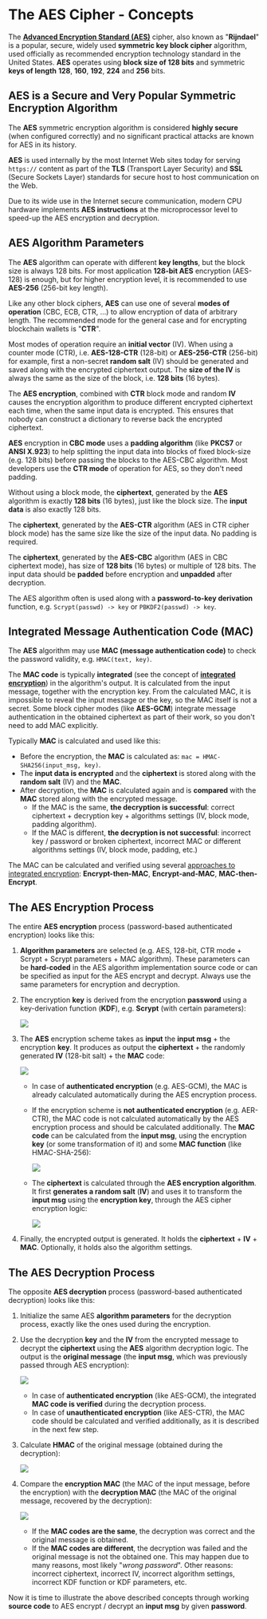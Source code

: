 # The AES Cipher - Concepts

The [**Advanced Encryption Standard \(AES\)**](https://en.wikipedia.org/wiki/Advanced_Encryption_Standard) cipher, also known as "**Rijndael**" is a popular, secure, widely used **symmetric key block cipher** algorithm, used officially as recommended encryption technology standard in the United States. **AES** operates using **block size of 128 bits** and symmetric **keys of length** **128**, **160**, **192**, **224** and **256** bits.

## AES is a Secure and Very Popular Symmetric Encryption Algorithm

The **AES** symmetric encryption algorithm is considered **highly secure** \(when configured correctly\) and no significant practical attacks are known for AES in its history.

**AES** is used internally by the most Internet Web sites today for serving `https://` content as part of the **TLS** \(Transport Layer Security\) and **SSL** \(Secure Sockets Layer\) standards for secure host to host communication on the Web.

Due to its wide use in the Internet secure communication, modern CPU hardware implements **AES instructions** at the microprocessor level to speed-up the AES encryption and decryption.

## AES Algorithm Parameters

The **AES** algorithm can operate with different **key lengths**, but the block size is always 128 bits. For most application **128-bit AES** encryption \(AES-128\) is enough, but for higher encryption level, it is recommended to use **AES-256** \(256-bit key length\).

Like any other block ciphers, **AES** can use one of several **modes of operation** \(CBC, ECB, CTR, …\) to allow encryption of data of arbitrary length. The recommended mode for the general case and for encrypting blockchain wallets is "**CTR**".

Most modes of operation require an **initial vector** \(IV\). When using a counter mode \(CTR\), i.e. **AES-128-CTR** \(128-bit\) or **AES-256-CTR** \(256-bit\) for example, first a non-secret **random salt** \(IV\) should be generated and saved along with the encrypted ciphertext output. The **size of the IV** is always the same as the size of the block, i.e. **128 bits** \(16 bytes\).

The **AES encryption**, combined with **CTR** block mode and random **IV** causes the encryption algorithm to produce different encrypted ciphertext each time, when the same input data is encrypted. This ensures that nobody can construct a dictionary to reverse back the encrypted ciphertext.

**AES** encryption in **CBC mode** uses a **padding algorithm** \(like **PKCS7** or **ANSI X.923**\) to help splitting the input data into blocks of fixed block-size \(e.g. 128 bits\) before passing the blocks to the AES-CBC algorithm. Most developers use the **CTR mode** of operation for AES, so they don't need padding.

Without using a block mode, the **ciphertext**, generated by the **AES** algorithm is exactly **128 bits** \(16 bytes\), just like the block size. The **input data** is also exactly 128 bits.

The **ciphertext**, generated by the **AES-CTR** algorithm \(AES in CTR cipher block mode\) has the same size like the size of the input data. No padding is required.

The **ciphertext**, generated by the **AES-CBC** algorithm \(AES in CBC ciphertext mode\), has size of **128 bits** \(16 bytes\) or multiple of 128 bits. The input data should be **padded** before encryption and **unpadded** after decryption.

The AES algorithm often is used along with a **password-to-key derivation** function, e.g. `Scrypt(passwd) -> key` or `PBKDF2(passwd) -> key`.

## Integrated Message Authentication Code \(MAC\)

The **AES** algorithm may use **MAC \(message authentication code\)** to check the password validity, e.g. `HMAC(text, key)`.

The **MAC code** is typically **integrated** \(see the concept of [**integrated encryption**](https://en.wikipedia.org/wiki/Authenticated_encryption#Approaches_to_authenticated_encryption)\) in the algorithm's output. It is calculated from the input message, together with the encryption key. From the calculated MAC, it is impossible to reveal the input message or the key, so the MAC itself is not a secret. Some block cipher modes \(like **AES-GCM**\) integrate message authentication in the obtained ciphertext as part of their work, so you don't need to add MAC explicitly.

Typically **MAC** is calculated and used like this:

* Before the encryption, the **MAC** is calculated as: `mac = HMAC-SHA256(input_msg, key)`.
* The **input data is encrypted** and the **ciphertext** is stored along with the **random salt** \(IV\) and the **MAC**.
* After decryption, the **MAC** is calculated again and is **compared** with the **MAC** stored along with the encrypted message.
  * If the MAC is the same, **the decryption is successful**: correct ciphertext + decryption key + algorithms settings \(IV, block mode, padding algorithm\).
  * If the MAC is different, **the decryption is not successful**: incorrect key / password or broken ciphertext, incorrect MAC or different algorithms settings \(IV, block mode, padding, etc.\)

The MAC can be calculated and verified using several [approaches to integrated encryption](https://en.wikipedia.org/wiki/Authenticated_encryption#Approaches_to_authenticated_encryption): **Encrypt-then-MAC**, **Encrypt-and-MAC**, **MAC-then-Encrypt**.

## The AES Encryption Process

The entire **AES encryption** process \(password-based authenticated encryption\) looks like this:

1. **Algorithm parameters** are selected \(e.g. AES, 128-bit, CTR mode + Scrypt + Scrypt parameters + MAC algorithm\). These parameters can be **hard-coded** in the AES algorithm implementation source code or can be specified as input for the AES encrypt and decrypt. Always use the same parameters for encryption and decryption.
2. The encryption **key** is derived from the encryption **password** using a key-derivation function \(**KDF**\), e.g. **Scrypt** \(with certain parameters\):

   ![](../.gitbook/assets/password-kdf-key.png)

3. The **AES** encryption scheme takes as **input** the **input msg** + the encryption **key**. It produces as output the **ciphertext** + the randomly generated **IV** \(128-bit salt\) + the **MAC** code:

   ![](../.gitbook/assets/aes-input-output.png)

   * In case of **authenticated encryption** \(e.g. AES-GCM\), the MAC is already calculated automatically during the AES encryption process.
   * If the encryption scheme is **not authenticated encryption** \(e.g. AER-CTR\), the MAC code is not calculated automatically by the AES encryption process and should be calculated additionally. The **MAC code** can be calculated from the **input msg**, using the encryption **key** \(or some transformation of it\) and some **MAC function** \(like HMAC-SHA-256\):

     ![](../.gitbook/assets/hmac-calculation-aes.png)

   * The **ciphertext** is calculated through the **AES encryption algorithm**. It first **generates a random salt** \(**IV**\) and uses it to transform the **input msg** using the **encryption key**, through the AES cipher encryption logic:

     ![](../.gitbook/assets/aes-encryption-process.png)

4. Finally, the encrypted output is generated. It holds the **ciphertext** + **IV** + **MAC**. Optionally, it holds also the algorithm settings.

## The AES Decryption Process

The opposite **AES decryption** process \(password-based authenticated decryption\) looks like this:

1. Initialize the same AES **algorithm parameters** for the decryption process, exactly like the ones used during the encryption.
2. Use the decryption **key** and the **IV** from the encrypted message to decrypt the **ciphertext** using the **AES** algorithm decryption logic. The output is the **original message** \(the **input msg**, which was previously passed through AES encryption\):

   ![](../.gitbook/assets/aes-decrypt-msg.png)

   * In case of **authenticated encryption** \(like AES-GCM\), the integrated **MAC code is verified** during the decryption process.
   * In case of **unauthenticated encryption** \(like AES-CTR\), the MAC code should be calculated and verified additionally, as it is described in the next few step.

3. Calculate **HMAC** of the original message \(obtained during the decryption\):

   ![](../.gitbook/assets/hmac-original-msg.png)

4. Compare the **encryption MAC** \(the MAC of the input message, before the encryption\) with the **decryption MAC** \(the MAC of the original message, recovered by the decryption\):

   ![](../.gitbook/assets/compare-encryption-decryption-mac.png)

   * If the **MAC codes are the same**, the decryption was correct and the original message is obtained.
   * If the **MAC codes are different**, the decryption was failed and the original message is not the obtained one. This may happen due to many reasons, most likely "_wrong password_". Other reasons: incorrect ciphertext, incorrect IV, incorrect algorithm settings, incorrect KDF function or KDF parameters, etc.

Now it is time to illustrate the above described concepts through working **source code** to AES encrypt / decrypt an **input msg** by given **password**.

